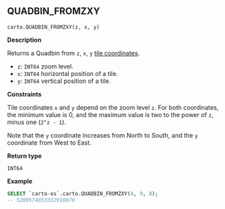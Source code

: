 ## QUADBIN_FROMZXY

```sql:signature
carto.QUADBIN_FROMZXY(z, x, y)
```

**Description**

Returns a Quadbin from `z`, `x`, `y` [tile coordinates](https://wiki.openstreetmap.org/wiki/Slippy_map_tilenames).

* `z`: `INT64` zoom level.
* `x`: `INT64` horizontal position of a tile.
* `y`: `INT64` vertical position of a tile.

**Constraints**

Tile coordinates `x` and `y` depend on the zoom level `z`. For both coordinates, the minimum value is 0, and the maximum value is two to the power of `z`, minus one (`2^z - 1`).

Note that the `y` coordinate increases from North to South, and the `y` coordinate from West to East.

**Return type**

`INT64`


**Example**


```sql
SELECT `carto-os`.carto.QUADBIN_FROMZXY(4, 9, 8);
-- 5209574053332910079
```